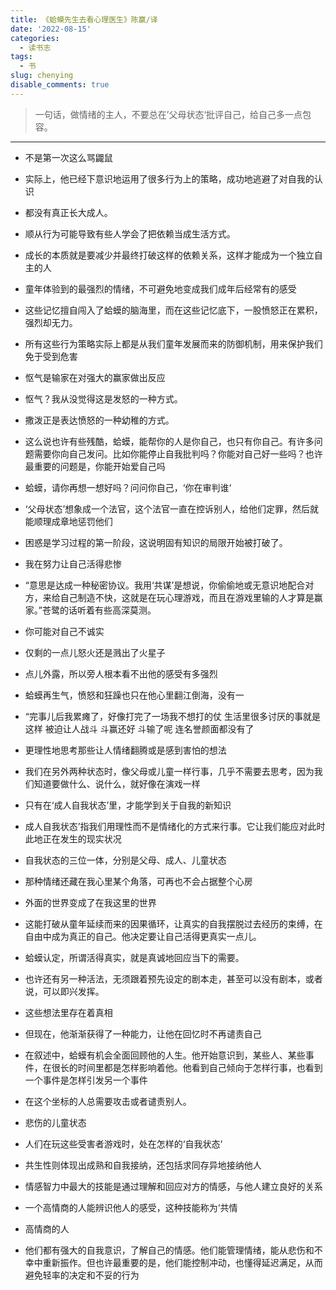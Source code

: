 ```yaml
---
title: 《蛤蟆先生去看心理医生》陈赢/译
date: '2022-08-15'
categories:
  - 读书志
tags:
  - 书
slug: chenying
disable_comments: true
---
```

> 一句话，做情绪的主人，不要总在’父母状态‘批评自己，给自己多一点包容。
---
- 不是第一次这么骂鼹鼠


- 实际上，他已经下意识地运用了很多行为上的策略，成功地逃避了对自我的认识


- 都没有真正长大成人。


- 顺从行为可能导致有些人学会了把依赖当成生活方式。


- 成长的本质就是要减少并最终打破这样的依赖关系，这样才能成为一个独立自主的人


- 童年体验到的最强烈的情绪，不可避免地变成我们成年后经常有的感受


- 这些记忆擅自闯入了蛤蟆的脑海里，而在这些记忆底下，一股愤怒正在累积，强烈却无力。


- 所有这些行为策略实际上都是从我们童年发展而来的防御机制，用来保护我们免于受到危害


- 怄气是输家在对强大的赢家做出反应


- 怄气？我从没觉得这是发怒的一种方式。


- 撒泼正是表达愤怒的一种幼稚的方式。


- 这么说也许有些残酷，蛤蟆，能帮你的人是你自己，也只有你自己。有许多问题需要你向自己发问。比如你能停止自我批判吗？你能对自己好一些吗？也许最重要的问题是，你能开始爱自己吗


- 蛤蟆，请你再想一想好吗？问问你自己，‘你在审判谁‘


- ‘父母状态’想象成一个法官，这个法官一直在控诉别人，给他们定罪，然后就能顺理成章地惩罚他们


- 困惑是学习过程的第一阶段，这说明固有知识的局限开始被打破了。


- 我在努力让自己活得悲惨


- “意思是达成一种秘密协议。我用‘共谋’是想说，你偷偷地或无意识地配合对方，来给自己制造不快，这就是在玩心理游戏，而且在游戏里输的人才算是赢家。”苍鹭的话听着有些高深莫测。


- 你可能对自己不诚实


- 仅剩的一点儿怒火还是溅出了火星子


- 点儿外露，所以旁人根本看不出他的感受有多强烈


- 蛤蟆再生气，愤怒和狂躁也只在他心里翻江倒海，没有一


- “完事儿后我累瘫了，好像打完了一场我不想打的仗
生活里很多讨厌的事就是这样 被迫让人战斗 斗赢还好 斗输了呢 连名誉颜面都没有了

- 更理性地思考那些让人情绪翻腾或是感到害怕的想法


- 我们在另外两种状态时，像父母或儿童一样行事，几乎不需要去思考，因为我们知道要做什么、说什么，就好像在演戏一样


- 只有在‘成人自我状态’里，才能学到关于自我的新知识


- 成人自我状态’指我们用理性而不是情绪化的方式来行事。它让我们能应对此时此地正在发生的现实状况


- 自我状态的三位一体，分别是父母、成人、儿童状态


- 那种情绪还藏在我心里某个角落，可再也不会占据整个心房


- 外面的世界变成了在我这里的世界


- 这能打破从童年延续而来的因果循环，让真实的自我摆脱过去经历的束缚，在自由中成为真正的自己。他决定要让自己活得更真实一点儿。


- 蛤蟆认定，所谓活得真实，就是真诚地回应当下的需要。


- 也许还有另一种活法，无须跟着预先设定的剧本走，甚至可以没有剧本，或者说，可以即兴发挥。


- 这些想法里存在着真相


- 但现在，他渐渐获得了一种能力，让他在回忆时不再谴责自己


- 在叙述中，蛤蟆有机会全面回顾他的人生。他开始意识到，某些人、某些事件，在很长的时间里都是怎样影响着他。他看到自己倾向于怎样行事，也看到一个事件是怎样引发另一个事件


- 在这个坐标的人总需要攻击或者谴责别人。


- 悲伤的儿童状态


- 人们在玩这些受害者游戏时，处在怎样的‘自我状态‘


- 共生性则体现出成熟和自我接纳，还包括求同存异地接纳他人


- 情感智力中最大的技能是通过理解和回应对方的情感，与他人建立良好的关系


- 一个高情商的人能辨识他人的感受，这种技能称为‘共情


- 高情商的人


- 他们都有强大的自我意识，了解自己的情感。他们能管理情绪，能从悲伤和不幸中重新振作。但也许最重要的是，他们能控制冲动，也懂得延迟满足，从而避免轻率的决定和不妥的行为

